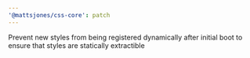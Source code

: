 ```yaml
---
'@mattsjones/css-core': patch
---
```


Prevent new styles from being registered dynamically after initial boot to ensure that styles are statically extractible
